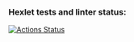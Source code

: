 ### Hexlet tests and linter status:
[![Actions Status](https://github.com/Andres-quintero-giraldo/fullstack-javascript-project-98/actions/workflows/hexlet-check.yml/badge.svg)](https://github.com/Andres-quintero-giraldo/fullstack-javascript-project-98/actions)